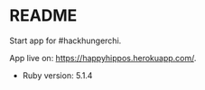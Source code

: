 # README

Start app for #hackhungerchi.

App live on: https://happyhippos.herokuapp.com/.

* Ruby version: 5.1.4

